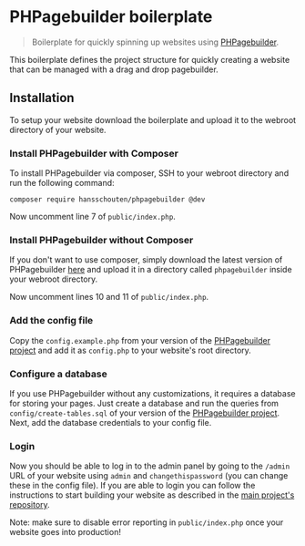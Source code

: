 # PHPagebuilder boilerplate

> Boilerplate for quickly spinning up websites using [PHPagebuilder](https://github.com/HansSchouten/PHPagebuilder).

This boilerplate defines the project structure for quickly creating a website that can be managed with a drag and drop pagebuilder.

## Installation

To setup your website download the boilerplate and upload it to the webroot directory of your website.

### Install PHPagebuilder with Composer
To install PHPagebuilder via composer, SSH to your webroot directory and run the following command:

```
composer require hansschouten/phpagebuilder @dev
```

Now uncomment line 7 of `public/index.php`.

### Install PHPagebuilder without Composer
If you don't want to use composer, simply download the latest version of PHPagebuilder [here](https://github.com/HansSchouten/PHPagebuilder) and upload it in a directory called `phpagebuilder` inside your webroot directory.

Now uncomment lines 10 and 11 of `public/index.php`.

### Add the config file
Copy the `config.example.php` from your version of the [PHPagebuilder project](https://github.com/HansSchouten/PHPagebuilder) and add it as `config.php` to your website's root directory.

### Configure a database
If you use PHPagebuilder without any customizations, it requires a database for storing your pages. Just create a database and run the queries from `config/create-tables.sql` of your version of the [PHPagebuilder project](https://github.com/HansSchouten/PHPagebuilder). Next, add the database credentials to your config file.

### Login
Now you should be able to log in to the admin panel by going to the `/admin` URL of your website using `admin` and `changethispassword` (you can change these in the config file). If you are able to login you can follow the instructions to start building your website as described in the [main project's repository](https://github.com/HansSchouten/PHPagebuilder).

Note: make sure to disable error reporting in `public/index.php` once your website goes into production!
